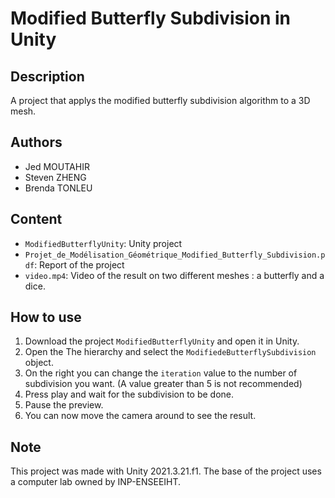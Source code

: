 # Modified Butterfly Subdivision in Unity

## Description
A project that applys the modified butterfly subdivision algorithm to a 3D mesh.

## Authors
- Jed MOUTAHIR
- Steven ZHENG
- Brenda TONLEU

## Content
- `ModifiedButterflyUnity`: Unity project
- `Projet_de_Modélisation_Géométrique_Modified_Butterfly_Subdivision.pdf`: Report of the project
- `video.mp4`: Video of the result on two different meshes : a butterfly and a dice.

## How to use
1. Download the project `ModifiedButterflyUnity` and open it in Unity.
2. Open the The hierarchy and select the `ModifiedeButterflySubdivision` object.
3. On the right you can change the `iteration` value to the number of subdivision you want. (A value greater than 5 is not recommended)
4. Press play and wait for the subdivision to be done.
5. Pause the preview.
6. You can now move the camera around to see the result.

## Note
This project was made with Unity 2021.3.21.f1.
The base of the project uses a computer lab owned by INP-ENSEEIHT.